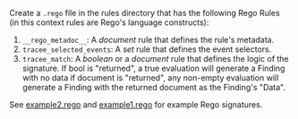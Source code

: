 Create a `.rego` file in the rules directory that has the following Rego Rules (in this context rules are Rego's language constructs):

1. `__rego_metadoc__`: A *document* rule that defines the rule's metadata.
2. `tracee_selected_events`: A *set* rule that defines the event selectors.
3. `tracee_match`: A *boolean* or a *document* rule that defines the logic of the signature. If bool is "returned", a true evaluation will generate a Finding with no data if document is "returned", any non-empty evaluation will generate a Finding with the returned document as the Finding's "Data".

See [example2.rego](https://github.com/aquasecurity/tracee/blob/main/tracee-rules/signatures/rego/examples/example2.rego) and [example1.rego](https://github.com/aquasecurity/tracee/blob/main/tracee-rules/signatures/rego/examples/example1.rego) for example Rego signatures.
